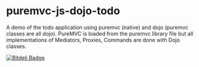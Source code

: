 puremvc-js-dojo-todo
====================

A demo of the todo application using puremvc (native) and dojo (puremvc classes are all dojo).  PureMVC is loaded from the puremvc library file but all implementations of Mediators, Proxies, Commands are done with Dojo classes.

[![Bitdeli Badge](https://d2weczhvl823v0.cloudfront.net/billdwhite/puremvc-js-dojo-todo/trend.png)](https://bitdeli.com/free "Bitdeli Badge")
